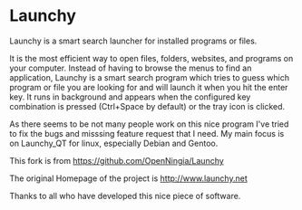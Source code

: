 # Launchy
Launchy is a smart search launcher for installed programs or files.

It is the most efficient way to open files, folders, websites,
and programs on your computer. Instead of having to browse the menus
to find an application, Launchy is a smart search program which tries
to guess which program or file you are looking for and will launch
it when you hit the enter key. It runs in background and appears when
the configured key combination is pressed (Ctrl+Space by default) or
the tray icon is clicked.


As there seems to be not many people work on this nice program I've tried to fix
the bugs and misssing feature request that I need. My main focus is on Launchy_QT
for linux, especially Debian and Gentoo.

This fork is from 
https://github.com/OpenNingia/Launchy

The original Homepage of the project is
http://www.launchy.net


Thanks to all who have developed this nice piece of software.

